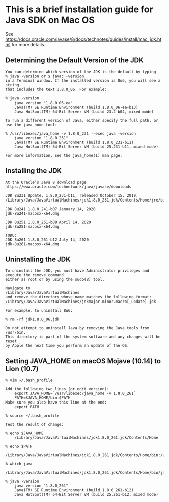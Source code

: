 This is a brief installation guide for Java SDK on Mac OS
=========================================================

See https://docs.oracle.com/javase/8/docs/technotes/guides/install/mac_jdk.html for more details.


Determining the Default Version of the JDK
------------------------------------------

    You can determine which version of the JDK is the default by typing
    % java -version or $ javac -version
    in a Terminal window. If the installed version is 8u6, you will see a string
    that includes the text 1.8.0_06. For example:

    % java -version
        java version "1.8.0_06-ea"
        Java(TM) SE Runtime Environment (build 1.8.0_06-ea-b13)
        Java HotSpot(TM) 64-Bit Server VM (build 23.2-b04, mixed mode)

    To run a different version of Java, either specify the full path, or use the java_home tool:

    % /usr/libexec/java_home -v 1.8.0_231 --exec java -version
        java version "1.8.0_231"
        Java(TM) SE Runtime Environment (build 1.8.0_231-b11)
        Java HotSpot(TM) 64-Bit Server VM (build 25.231-b11, mixed mode)

    For more information, see the java_home(1) man page.


Installing the JDK
------------------

    At the Oracle’s Java 8 download page
    https://www.oracle.com/technetwork/java/javase/downloads

    JDK 8u231 Update, 1.8.0_231-b11, released October 15, 2019,
    /Library/Java/JavaVirtualMachines/jdk1.8.0_231.jdk/Contents/Home/jre/bin/java

    JDK 8u241 1.8.0_241-b07 January 14, 2020
    jdk-8u241-macosx-x64.dmg

    JDK 8u251 1.8.0_251-b08 April 14, 2020
    jdk-8u251-macosx-x64.dmg
    
    TODO:
    JDK 8u261 1.8.0_261-b12 July 14, 2020
    jdk-8u261-macosx-x64.dmg


Uninstalling the JDK
--------------------

    To uninstall the JDK, you must have Administrator privileges and execute the remove command
    either as root or by using the sudo(8) tool.

    Navigate to
    /Library/Java/JavaVirtualMachines
    and remove the directory whose name matches the following format:
    /Library/Java/JavaVirtualMachines/jdkmajor.minor.macro[_update].jdk

    For example, to uninstall 8u6:

    % rm -rf jdk1.8.0_06.jdk

    Do not attempt to uninstall Java by removing the Java tools from /usr/bin.
    This directory is part of the system software and any changes will be reset
    by Apple the next time you perform an update of the OS.


Setting JAVA_HOME on macOS Mojave (10.14) to Lion (10.7)
--------------------------------------------------------

    % vim ~/.bash_profile

    Add the following two lines (or edit version):
        export JAVA_HOME=`/usr/libexec/java_home -v 1.8.0_261`
        PATH=$JAVA_HOME/bin:$PATH
    Make sure you also have this line at the end:
        export PATH

    % source ~/.bash_profile

    Test the result of change:

    % echo $JAVA_HOME
        /Library/Java/JavaVirtualMachines/jdk1.8.0_261.jdk/Contents/Home

    % echo $PATH
        /Library/Java/JavaVirtualMachines/jdk1.8.0_261.jdk/Contents/Home/bin:/usr/local/bin:/usr/bin:/bin:/usr/sbin:/sbin

    % which java
        /Library/Java/JavaVirtualMachines/jdk1.8.0_261.jdk/Contents/Home/bin/java

    % java -version
        java version "1.8.0_261"
        Java(TM) SE Runtime Environment (build 1.8.0_261-b12)
        Java HotSpot(TM) 64-Bit Server VM (build 25.261-b12, mixed mode)

